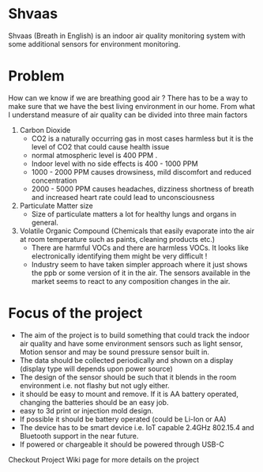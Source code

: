 # Shvaas
Shvaas (Breath in English) is an indoor air quality monitoring system with some additional sensors for environment monitoring.
# Problem
How can we know if we are breathing good air ? There has to be a way to make sure that we have the best living environment in our home.
From what I understand measure of air quality can be divided into three main factors 
1) Carbon Dioxide
    - CO2 is a naturally occurring gas in most cases harmless but it is the level of CO2 that could cause health issue
    - normal atmospheric level is 400 PPM .
    - Indoor level with no side effects is 400 - 1000 PPM
    - 1000 - 2000 PPM causes drowsiness, mild discomfort and reduced concentration
    - 2000 - 5000 PPM causes headaches, dizziness shortness of breath and increased heart rate could lead to unconsciousness 
2) Particulate Matter size
    - Size of particulate matters a lot for healthy lungs and organs in general.
3) Volatile Organic Compound (Chemicals that easily evaporate into the air at room temperature such as paints, cleaning products etc.)
    - There are harmful VOCs and there are harmless VOCs. It looks like electronically identifying them might be very difficult !
    - Industry seem to have taken simpler approach where it just shows the ppb or some version of it in the air. The sensors available in the market seems to react to any composition changes in the air.

# Focus of the project
- The aim of the project is to build something that could track the indoor air quality and have some environment sensors such as light sensor, Motion sensor and may be sound pressure sensor built in.
- The data should be collected periodically and shown on a display (display type will depends upon power source)
- The design of the sensor should be such that it blends in the room environment i.e. not flashy but not ugly either.
- it should be easy to mount and remove. If it is AA battery operated, changing the batteries should be an easy job.
- easy to 3d print or injection mold design.
- If possible it should be battery operated (could be Li-Ion or AA)
- The device has to be smart device i.e. IoT capable 2.4GHz 802.15.4 and Bluetooth support in the near future.
- If powered or chargeable it should be powered through USB-C

Checkout Project Wiki page for more details on the project

